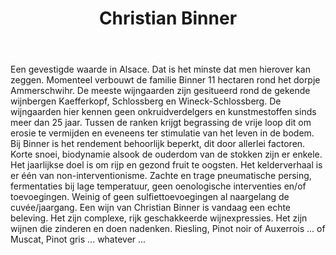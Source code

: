 ﻿---
title: Christian Binner
huis:  Domaine Binner
dept:  Haut-Rhin
regio: Alsace
photo: binner.jpg
layout: wijnhuis

wijnen:
    
    - naam:  Riesling Ammerschwirh'05
      ref:   Als 05--
      app:   A.O.C. Alsace
      type:  Blanc sec
      cep:   Riesling
      prijs: €11.64
      opm: the last bottles
    
    - naam:  Riesling'07
      ref:   Als 12--
      app:   A.O.C. Alsace
      type:  Blanc sec
      cep:   Riesling
      prijs: €11.64
      opm: the last bottles
      
    - naam:  Riesling'12
      ref:   Als 12--
      app:   A.O.C. Alsace
      type:  Blanc sec
      cep:   Riesling
      prijs: €15.01
      opm:   the last bottles
    
    - naam:  Riesling Ammerschwihr'13
      ref:   Als 13--
      app:   A.O.C. Alsace
      type:  Blanc sec
      cep:   Riesling
      prijs: €13.14
      opm:   the last bottles

    - naam:  Riesling Schlossberg'04 (Grand Cru)
      ref:   Als 0407
      app:   A.O.C. Alsace
      type:  Blanc sec
      cep:   Riesling
      prijs: €19.31
      opm:   the last bottles

    - naam:  Riesling Bildstoecklé'10 
      ref:   Als 1009
      app:   A.O.C. Alsace
      type:  Blanc sec
      cep:   Riesling
      prijs: €20.59
      opm:   the last bottles
      
    - naam:  Riesling Kaefferkoph V.T.'98
      ref:   Als 9801
      app:   A.O.C. Alsace
      type:  Vendange Tardive
      cep:   Riesling
      prijs: €18.74

    - naam:  Muscat'04
      ref:   Als 0404
      app:   A.O.C. Alsace
      type:  Blanc sec
      cep:   Muscat
      prijs: €13.71

    - naam:  Muscat Cuvée Béatrice'02 
      ref:   Als 0203
      app:   A.O.C. Alsace
      type:  Blanc sec tendre
      cep:   Muscat
      prijs: €17.81
      
    - naam:  Côtes d'Ammerschwihr'12
      ref:   
      app:   A.O.C. Alsace
      type:  Blanc sec S.Soufre
      cep:   Auxerrois, Riesling, Pinot gris, Gewurztraminer en coplantation
      prijs: €17.38
      
    - naam:  Gewurztraminer non-filtré, non-sulfité'12
      ref:   
      app:   A.O.C. Alsace
      type:  Blanc sec 
      cep:   Gewurztraminer
      prijs: €15.46
   
    - naam:  Auxerrois Hinterberg'08
      ref:   Als 0807
      app:   A.O.C. Alsace
      type:  Blanc sec (sans soufre)
      cep:   Auxerrois
      prijs: €16.52
      
    - naam:  Auxerrois Hinterberg'08 (magnum)
      ref:   Als 0809
      app:   A.O.C. Alsace
      type:  Blanc sec (sans soufre)
      cep:   Auxerrois
      prijs: €33.37

    - naam:  Crémant d'Alsace KB'08 (extra brut)
      ref:   Als 12--
      app:   A.O.C. Alsace
      type:  Méthode traditionelle
      cep:   Riesling, Pinot gris
      prijs: €20.02
      
    - naam:  Blanc des Noirs'07 (37.5cl)
      ref:   Als 0709
      app:   A.O.C. Alsace
      type:  Blanc moelleux
      cep:   Pinot noir
      prijs: €19.22
      
    - naam:  Pinot noir'08
      ref:   Als 0803
      app:   A.O.C. Alsace
      type:  Rouge
      cep:   Pinot noir
      prijs: €14.81
      opm:   the last bottles
      
    - naam:  Pinot noir'12 non-filtré (sans soufre)
      ref:   Als 12--
      app:   A.O.C. Alsace
      type:  Rouge
      cep:   Pinot noir
      prijs: €15.01
      opm:   argilo-calcaire
      
    - naam:  Pinot noir'13 non-filtré (sans soufre)
      ref:   Als 1311
      app:   A.O.C. Alsace
      type:  Rouge
      cep:   Pinot noir
      prijs: €15.24
      
    - naam:  Eau de Vie de Vieux Marc de Pinot gris V.T.
      ref:   Als 9801
      app:   
      type:  
      cep:   
      prijs: €37.18
      
    - naam:  Eau de Vie de Marc de Gewurztraminer V.T.
      ref:   
      app:   
      type:  
      cep:   
      prijs: €41.83
     
    - naam:  Eau de Vie de Mirabelle
      ref:   
      app:   
      type:  
      cep:   
      prijs: €50.85
       
    - naam:  Eau de Vie de Coing
      ref:   
      app:   
      type:  
      cep:   
      prijs: €50.85
      
    - naam:  Eau de Vie de Quetsch
      ref:   
      app:   
      type:  
      cep:   
      prijs: €45.18
      
    - naam:  Eau de Vie de Poire Williams
      ref:   
      app:   
      type:  
      cep:   
      prijs: €50.85
---
Een gevestigde waarde in Alsace. Dat is het minste dat men hierover kan zeggen. Momenteel verbouwt de familie Binner 11 hectaren rond het dorpje Ammerschwihr. De meeste wijngaarden zijn gesitueerd rond de gekende wijnbergen Kaefferkopf, Schlossberg en Wineck-Schlossberg. De wijngaarden hier kennen geen onkruidverdelgers en kunstmestoffen sinds meer dan 25 jaar. Tussen de ranken krijgt begrassing de vrije loop dit om erosie te vermijden en eveneens ter stimulatie van het leven in de bodem. Bij Binner is het rendement behoorlijk beperkt, dit door allerlei factoren. Korte snoei, biodynamie alsook de ouderdom van de stokken zijn er enkele. Het jaarlijkse doel is om rijp en gezond fruit te oogsten. Het kelderverhaal is er één van non-interventionisme. Zachte en trage pneumatische persing, fermentaties bij lage temperatuur, geen oenologische interventies en/of toevoegingen. Weinig of geen sulfiettoevoegingen al naargelang de cuvée/jaargang.
Een wijn van Christian Binner is vandaag een echte beleving. Het zijn complexe, rijk geschakkeerde wijnexpressies. Het zijn wijnen die zinderen en doen nadenken. Riesling, Pinot noir of Auxerrois ... of Muscat, Pinot gris ... whatever ...    
